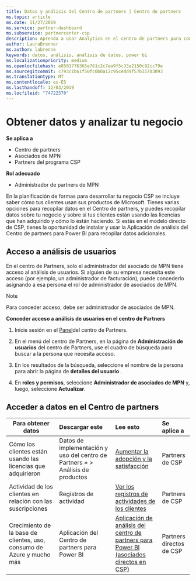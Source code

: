 ```yaml
---
title: Datos y análisis del Centro de partners | Centro de partners
ms.topic: article
ms.date: 11/27/2019
ms.service: partner-dashboard
ms.subservice: partnercenter-csp
description: Aprenda a usar Analytics en el centro de partners para comprender mejor su negocio y cómo los clientes usan las licencias que ha adquirido.
author: LauraBrenner
ms.author: labrenne
keywords: datos, análisis, análisis de datos, power bi
ms.localizationpriority: medium
ms.openlocfilehash: e8501776365e761c2c7ea9f5c33a2150c92cc79e
ms.sourcegitcommit: c793c1b61f50fc0b0a12c95cedd9f57b31703093
ms.translationtype: MT
ms.contentlocale: es-ES
ms.lasthandoff: 12/03/2019
ms.locfileid: "74722570"
---
```

# <a name="get-data-and-analyze-your-business"></a>Obtener datos y analizar tu negocio

**Se aplica a**

- Centro de partners
- Asociados de MPN
- Partners del programa CSP

**Rol adecuado**

- Administrador de partners de MPN

En la planificación de formas para desarrollar tu negocio CSP se incluye saber cómo tus clientes usan sus productos de Microsoft. Tienes varias opciones para recopilar datos en el Centro de partners, y puedes recopilar datos sobre tu negocio y sobre si tus clientes están usando las licencias que han adquirido y cómo lo están haciendo. Si estás en el modelo directo de CSP, tienes la oportunidad de instalar y usar la Aplicación de análisis del Centro de partners para Power BI para recopilar datos adicionales.

## <a name="access-to-user-analytics"></a>Acceso a análisis de usuarios

En el centro de Partners, solo el administrador del asociado de MPN tiene acceso al análisis de usuarios. Si alguien de su empresa necesita este acceso (por ejemplo, un administrador de facturación), puede concederlo asignando a esa persona el rol de administrador de asociados de MPN.

>[!NOTE] 
>Para conceder acceso, debe ser administrador de asociados de MPN.

**Conceder acceso a análisis de usuarios en el centro de Partners** 

1. Inicie sesión en el [Panel](https://partner.microsoft.com/dashboard)del centro de Partners.

2. En el menú del centro de Partners, en la página de **Administración de usuarios** del centro de Partners, use el cuadro de búsqueda para buscar a la persona que necesita acceso.
2.  En los resultados de la búsqueda, seleccione el nombre de la persona para abrir la página de **detalles del usuario** .
3.  En **roles y permisos**, seleccione **Administrador de asociados de MPN** y, luego, seleccione **Actualizar**.

 
## <a name="access-data-in-partner-center"></a>Acceder a datos en el Centro de partners

|**Para obtener datos**   |**Descargar este**   |**Lee esto**   | **Se aplica a**    |
|---------------------|:-----------------------|:---------------|:--------------|
|Cómo los clientes están usando las licencias que adquirieron   |Datos de implementación y uso del centro de Partners = > Análisis de productos   |[Aumentar la adopción y la satisfacción](increasing-adoption-and-satisfaction.md)|Partners de CSP|
|Actividad de los clientes en relación con las suscripciones   |Registros de actividad   |[Ver los registros de actividades de los clientes](activity-logs.md)|Partners de CSP   |
|Crecimiento de la base de clientes, uso, consumo de Azure y mucho más   |Aplicación del Centro de partners para Power BI   |[Aplicación de análisis del centro de partners para Power BI (asociados directos en CSP)](power-bi-app-for-direct-partners.md)|Partners directos de CSP|






